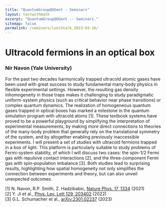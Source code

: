 ```yaml
---
title: "QuantumGroup@UGent - Seminars"
layout: textwithmath
excerpt: "QuantumGroup@UGent -- Seminars."
sitemap: false
permalink: /seminars/lunchtalk_2023-03-16/
---
```


# Ultracold fermions in an optical box
### Nir Navon (Yale University)
For the past two decades harmonically trapped ultracold atomic gases have been used with great success to study fundamental many-body physics in flexible experimental settings. However, the resulting gas density inhomogeneity in those traps makes it challenging to study paradigmatic uniform-system physics (such as critical behavior near phase transitions) or complex quantum dynamics. The realization of homogeneous quantum gases trapped in optical boxes has marked a milestone in the quantum simulation program with ultracold atoms [1]. These textbook systems have proved to be a powerful playground by simplifying the interpretation of experimental measurements, by making more direct connections to theories of the many-body problem that generally rely on the translational symmetry of the system, and by altogether enabling previously inaccessible experiments. I will present a set of studies with ultracold fermions trapped in a box of light. This platform is particularly suitable to study problems of Fermi-system stability, of which I will discuss two cases: the spin-1/2 Fermi gas with repulsive contact interactions [2], and the three-component Fermi gas with spin-population imbalance [3]. Both studies lead to surprising results, highlighting how spatial homogeneity not only simplifies the connection between experiments and theory, but can also unveil unexpected outcomes.

[1] N. Navon, R.P. Smith, Z. Hadzibabic, <a href="https://doi.org/10.1038/s41567-021-01403-z">Nature Phys. 17, 1334</a> (2021)\
[2] Y. Ji et al., <a href="https://doi.org/10.1103/PhysRevLett.129.203402">Phys. Lev. Lett 129, 203402</a> (2022)\
[3] G.L. Schumacher et al., <a href="https://doi.org/10.48550/arXiv.2301.02237">arXiv:2301.02237</a> (2023)
